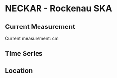 # NECKAR - Rockenau SKA

## Current Measurement

Current measurement: <Value topic="rivers/pegel-online/NECKAR/Rockenau-SKA/measurementValue"/> cm

## Time Series

<TimeSeries topic="rivers/pegel-online/NECKAR/Rockenau-SKA/measurementValue" period="week" />

## Location

<WorldMap>
  <Marker lat="49.43825526310417" lon="9.005023979704323" labelTopic="rivers/pegel-online/NECKAR/Rockenau-SKA/measurementValue" />
</WorldMap>
